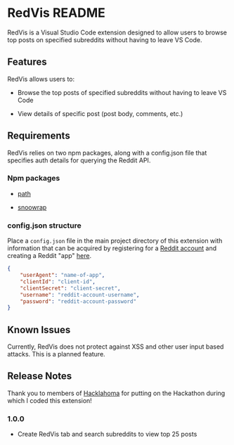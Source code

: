 # RedVis README

RedVis is a Visual Studio Code extension designed to allow users to browse top posts on specified subreddits without having to leave VS Code.

## Features

RedVis allows users to:

* Browse the top posts of specified subreddits without having to leave VS Code

* View details of specific post (post body, comments, etc.)

## Requirements

RedVis relies on two npm packages, along with a config.json file that specifies auth details for querying the Reddit API.

### Npm packages

* [path](https://www.npmjs.com/package/path)

* [snoowrap](https://www.npmjs.com/package/snoowrap)

### config.json structure

Place a `config.json` file in the main project directory of this extension with information that can be acquired by registering for a [Reddit account](https://www.reddit.com/register/) and creating a Reddit "app" [here](https://ssl.reddit.com/prefs/apps/).

```json
{
    "userAgent": "name-of-app",
    "clientId": "client-id",
    "clientSecret": "client-secret",
    "username": "reddit-account-username",
    "password": "reddit-account-password"
}
```

## Known Issues

Currently, RedVis does not protect against XSS and other user input based attacks. This is a planned feature.

## Release Notes

Thank you to members of [Hacklahoma](https://hacklahoma.org) for putting on the Hackathon during which I coded this extension!

### 1.0.0

* Create RedVis tab and search subreddits to view top 25 posts